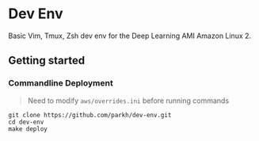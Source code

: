 # Dev Env

Basic Vim, Tmux, Zsh dev env for the Deep Learning AMI Amazon Linux 2.

## Getting started

### Commandline Deployment
> Need to modify `aws/overrides.ini` before running commands

    git clone https://github.com/parkh/dev-env.git
    cd dev-env
    make deploy
